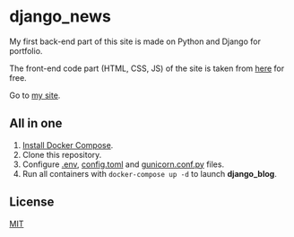 # django_news

My first back-end part of this site is made on Python and Django for portfolio.

The front-end code part (HTML, CSS, JS) of the site is taken from [here](https://colorlib.com/wp/template/lifeleck/) for free.

Go to [my site](http://staceyhale.live).

## All in one

  1. [Install Docker Compose](https://docs.docker.com/compose/install/).
   2. Clone this repository.
   3. Configure [.env](.env), [config.toml](config.toml) and [gunicorn.conf.py](gunicorn.conf.py) files.
   4. Run all containers with `docker-compose up -d`  to launch **django_blog**.

## License
[MIT](LICENSE)